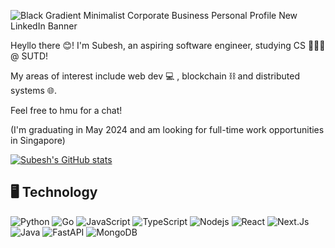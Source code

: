 

![Black Gradient Minimalist Corporate Business Personal Profile New LinkedIn Banner](https://github.com/pinkadotted/pinkadotted/assets/75001982/71b4220d-1591-4c20-8599-834b436c5665)

Heyllo there 😊! I'm Subesh, an aspiring software engineer, studying CS 🧑🏾‍💻 @ SUTD! 

My areas of interest include web dev 💻 , blockchain ⛓️ and distributed systems 🌐. 


Feel free to hmu for a chat!

(I'm graduating in May 2024 and am looking for full-time work opportunities in Singapore)

[![Subesh's GitHub stats](https://github-readme-stats-one-zeta-78.vercel.app/api?username=pinkadotted&show_icons=true&theme=tokyonight&include_all_commits=true&rank_icon=percentile)](https://github.com/pinkadotted/github-readme-stats)

 ## 🖥  Technology 
 ![Python](https://img.shields.io/badge/-Python-black?style=flat-square&logo=Python)
 ![Go](https://img.shields.io/badge/-Go-black?style=flat-square&logo=Go)
![JavaScript](https://img.shields.io/badge/-JavaScript-black?style=flat-square&logo=javascript)
![TypeScript](https://img.shields.io/badge/-TypeScript-007ACC?style=flat-square&logo=typescript)
![Nodejs](https://img.shields.io/badge/-Nodejs-black?style=flat-square&logo=Node.js)
![React](https://img.shields.io/badge/-React-black?style=flat-square&logo=react)
![Next.Js](https://img.shields.io/badge/next.js-000000?style=for-the-badge&logo=nextdotjs&logoColor=white)
![Java](https://img.shields.io/badge/-java-E34A86?style=flat-square&logo=java)
![FastAPI](https://img.shields.io/badge/-FastAPI-black?style=flat-square&logo=Fastapi)
![MongoDB](https://img.shields.io/badge/-MongoDB-black?style=flat-square&logo=mongodb)

